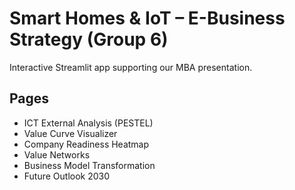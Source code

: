 # Smart Homes & IoT – E-Business Strategy (Group 6)

Interactive Streamlit app supporting our MBA presentation.

## Pages
- ICT External Analysis (PESTEL)
- Value Curve Visualizer
- Company Readiness Heatmap
- Value Networks
- Business Model Transformation
- Future Outlook 2030
